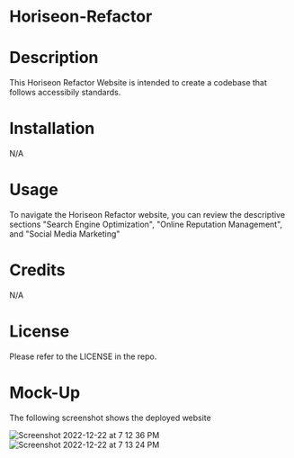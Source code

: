 # Horiseon-Refactor

<h1>Description</h1>

<p>This Horiseon Refactor Website is intended to create a codebase that follows accessibily standards.</p>

<h1>Installation</h1>

<p>N/A</p>

<h1>Usage</h1>

<p>To navigate the Horiseon Refactor website, you can review the descriptive sections "Search Engine Optimization", "Online Reputation Management", and "Social Media Marketing"</p>

<h1>Credits</h1>

<p>N/A</p>

<h1>License</h1>

<p>Please refer to the LICENSE in the repo.</p>

<h1>Mock-Up</h1>

<p>The following screenshot shows the deployed website</p>

![Screenshot 2022-12-22 at 7 12 36 PM](https://user-images.githubusercontent.com/118307685/209247401-f20e344b-89a2-4719-87eb-b40c9fb54bc1.png)
![Screenshot 2022-12-22 at 7 13 24 PM](https://user-images.githubusercontent.com/118307685/209247419-8c39c392-e37d-4fcd-b5ed-db721c6633a5.png)
